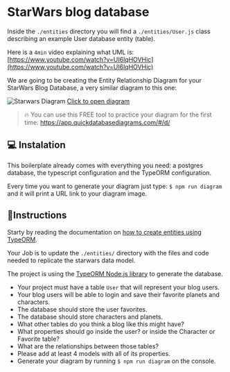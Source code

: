 # StarWars blog database

Inside the `./entities` directory you will find a `./entities/User.js` class describing an example User database entity (table).

Here is a `4min` video explaining what UML is: [https://www.youtube.com/watch?v=UI6lqHOVHic](https://www.youtube.com/watch?v=UI6lqHOVHic)

We are going to be creating the Entity Relationship Diagram for your StarWars Blog Database, a very similar diagram to this one:

![Starwars Diagram](https://github.com/breatheco-de/exercise-starwars-data-modeling/blob/master/assets/example.png?raw=true)
[Click to open diagram](https://app.quickdatabasediagrams.com/#/d/LxNXQZ)

> 🔥 You can use this FREE tool to practice your diagram for the first time: https://app.quickdatabasediagrams.com/#/d/

## 💻 Instalation

This boilerplate already comes with everything you need: a postgres database, the typescript configuration and the TypeORM configuration.

Every time you want to generate your diagram just type: `$ npm run diagram` and it will print a URL link to your diagram image.

## 📝Instructions

Starty by reading the documentation on [how to create entities using TypeORM](https://typeorm.io/#/entities).

Your Job is to update the `./entities/` directory with the files and code needed to replicate the starwars data model.

The project is using the [TypeORM Node.js library](https://typeorm.io/#/) to generate the database.

- Your project must have a table `User` that will represent your blog users.
- Your blog users will be able to login and save their favorite planets and characters.
- The database should store the user favorites.
- The database should store characters and planets.
- What other tables do you think a blog like this might have?
- What properties should go inside the user? or inside the Character or Favorite table?
- What are the relationships between those tables?
- Please add at least 4 models with all of its properties.
- Generate your diagram by running `$ npm run diagram` on the console.


